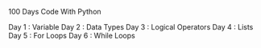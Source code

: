 100 Days Code With Python

Day 1 : Variable
Day 2 : Data Types
Day 3 : Logical Operators
Day 4 : Lists
Day 5 : For Loops
Day 6 :  While Loops
